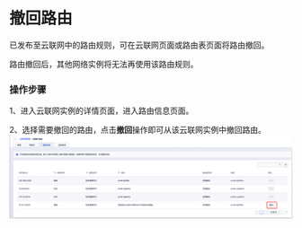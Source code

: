 # 撤回路由

已发布至云联网中的路由规则，可在云联网页面或路由表页面将路由撤回。

路由撤回后，其他网络实例将无法再使用该路由规则。

### 操作步骤

1、进入云联网实例的详情页面，进入路由信息页面。

2、选择需要撤回的路由，点击**撤回**操作即可从该云联网实例中撤回路由。
![](/images/deleterule01.png)
